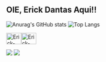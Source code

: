 ## OIE, Erick Dantas Aqui!!

![Anurag's GitHub stats](https://github-readme-stats.vercel.app/api?username=Albionon&showicons=true&theme=algolia&hide=issues&locale=en&card_width=500px) ![Top Langs](https://github-readme-stats.vercel.app/api/top-langs/?username=Albionon&layout=compact&theme=algolia&langs_count=8)


<img  align="center" alt="Erick-Python" height="30" width="40" src="https://cdn.jsdelivr.net/gh/devicons/devicon/icons/c/c-original.svg" /><img  align="center" alt="Erick-Python" height="30" width="40"   src="https://cdn.jsdelivr.net/gh/devicons/devicon/icons/python/python-plain-wordmark.svg" />




<div> 
  <a href = "mailto:Erickdantas570@gmail.com"><img src="https://img.shields.io/badge/-Gmail-%23333?style=for-the-badge&logo=gmail&logoColor=white" target="_blank"></a>
  <a href=""https://www.linkedin.com/in/erick-dantas-87b74622b" target="_blank"><img src="https://img.shields.io/badge/-LinkedIn-%230077B5?style=for-the-badge&logo=linkedin&logoColor=white" target="_blank"></a>  
  
</div> 
